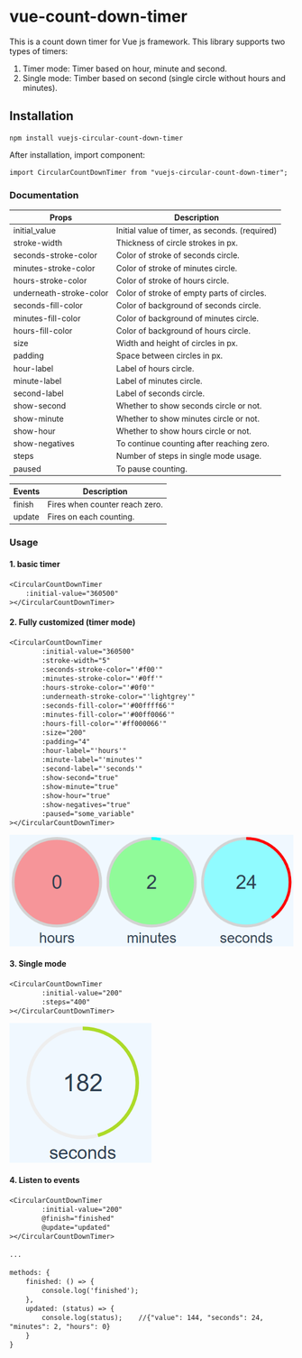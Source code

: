 # vue-count-down-timer
This is a count down timer for Vue js framework. This library supports two types of timers:
1. Timer mode: Timer based on hour, minute and second.
2. Single mode: Timber based on second (single circle without hours and minutes).
## Installation
```
npm install vuejs-circular-count-down-timer
```
After installation, import component:
```
import CircularCountDownTimer from "vuejs-circular-count-down-timer";
```

### Documentation

| Props | Description |
| --- | --- |
| initial_value | Initial value of timer, as seconds. (required) |
| stroke-width | Thickness of circle strokes in px. |
| seconds-stroke-color | Color of stroke of seconds circle. |
| minutes-stroke-color | Color of stroke of minutes circle. |
| hours-stroke-color | Color of stroke of hours circle. |
| underneath-stroke-color | Color of stroke of empty parts of circles. |
| seconds-fill-color | Color of background of seconds circle. |
| minutes-fill-color | Color of background of minutes circle. |
| hours-fill-color | Color of background of hours circle. |
| size | Width and height of circles in px. |
| padding | Space between circles in px. |
| hour-label | Label of hours circle.  |
| minute-label | Label of minutes circle. |
| second-label | Label of seconds circle. |
| show-second | Whether to show seconds circle or not. |
| show-minute | Whether to show minutes circle or not. |
| show-hour | Whether to show hours circle or not. |
| show-negatives | To continue counting after reaching zero. |
| steps | Number of steps in single mode usage. |
| paused | To pause counting. |

| Events | Description |
| --- | --- |
| finish | Fires when counter reach zero. |
| update | Fires on each counting. |

### Usage

#### 1. basic timer

```
<CircularCountDownTimer
    :initial-value="360500"
></CircularCountDownTimer>
```

#### 2. Fully customized (timer mode)

```
<CircularCountDownTimer
        :initial-value="360500"
        :stroke-width="5"
        :seconds-stroke-color="'#f00'"
        :minutes-stroke-color="'#0ff'"
        :hours-stroke-color="'#0f0'"
        :underneath-stroke-color="'lightgrey'"
        :seconds-fill-color="'#00ffff66'"
        :minutes-fill-color="'#00ff0066'"
        :hours-fill-color="'#ff000066'"
        :size="200"
        :padding="4"
        :hour-label="'hours'"
        :minute-label="'minutes'"
        :second-label="'seconds'"
        :show-second="true"
        :show-minute="true"
        :show-hour="true"
        :show-negatives="true"
        :paused="some_variable"
></CircularCountDownTimer>
```

![fully customized timer mode](raw/1.png)

#### 3. Single mode

```
<CircularCountDownTimer
        :initial-value="200"
        :steps="400"
></CircularCountDownTimer>
```

![single mode](raw/2.png)


#### 4. Listen to events

````
<CircularCountDownTimer
        :initial-value="200"
        @finish="finished"
        @update="updated"
></CircularCountDownTimer>

...

methods: {
    finished: () => {
        console.log('finished');
    },
    updated: (status) => {
        console.log(status);    //{"value": 144, "seconds": 24, "minutes": 2, "hours": 0}
    }
}
````